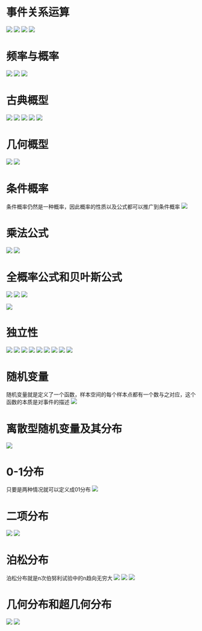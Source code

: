 
# 事件关系运算
![](attachments/Pasted%20image%2020230301112640.png)
![](attachments/Pasted%20image%2020230301112716.png)
![](attachments/Pasted%20image%2020230301112926.png)
![](attachments/Pasted%20image%2020230301112947.png)

# 频率与概率
![](attachments/Pasted%20image%2020230301113722.png)
![](attachments/Pasted%20image%2020230301113732.png)
![](attachments/Pasted%20image%2020230301113755.png)

# 古典概型
![](attachments/Pasted%20image%2020230301114039.png)
![](attachments/Pasted%20image%2020230301114118.png)
![](attachments/Pasted%20image%2020230301114158.png)
![](attachments/Pasted%20image%2020230301114206.png)
![](attachments/Pasted%20image%2020230301114410.png)

# 几何概型
![](attachments/Pasted%20image%2020230301114607.png)
![](attachments/Pasted%20image%2020230301114639.png)

# 条件概率
条件概率仍然是一种概率，因此概率的性质以及公式都可以推广到条件概率
![](attachments/Pasted%20image%2020230227140905.png)

# 乘法公式
![](attachments/Pasted%20image%2020230227141742.png)
![](attachments/Pasted%20image%2020230227141853.png)

# 全概率公式和贝叶斯公式
![](attachments/Pasted%20image%2020230228135650.png)
![](attachments/Pasted%20image%2020230228135445.png)
![](attachments/Pasted%20image%2020230228135541.png)

![](attachments/Pasted%20image%2020230228140030.png)

# 独立性
![](attachments/Pasted%20image%2020230228141607.png)
![](attachments/Pasted%20image%2020230228141649.png)
![](attachments/Pasted%20image%2020230228141850.png)
![](attachments/Pasted%20image%2020230228141950.png)
![](attachments/Pasted%20image%2020230228142032.png)
![](attachments/Pasted%20image%2020230228142103.png)
![](attachments/Pasted%20image%2020230228142315.png)
![](attachments/Pasted%20image%2020230228142530.png)
![](attachments/Pasted%20image%2020230228142615.png)

# 随机变量
随机变量就是定义了一个函数，样本空间的每个样本点都有一个数与之对应，这个函数的本质是对事件的描述
![](attachments/Pasted%20image%2020230226200541.png)

# 离散型随机变量及其分布
![](attachments/Pasted%20image%2020230226201456.png)

# 0-1分布
只要是两种情况就可以定义成01分布
![](attachments/Pasted%20image%2020230227112548.png)



# 二项分布
![](attachments/Pasted%20image%2020230227134309.png)
![](attachments/Pasted%20image%2020230227135240.png)

# 泊松分布
泊松分布就是n次伯努利试验中的n趋向无穷大
![](attachments/Pasted%20image%2020230228120126.png)
![](attachments/Pasted%20image%2020230228120623.png)
![](attachments/Pasted%20image%2020230228120854.png)

# 几何分布和超几何分布
![](attachments/Pasted%20image%2020230301110612.png)
![](attachments/Pasted%20image%2020230301111307.png)

